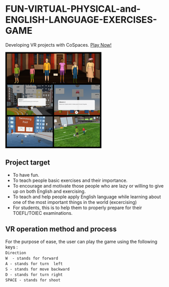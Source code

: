 # FUN-VIRTUAL-PHYSICAL-and-ENGLISH-LANGUAGE-EXERCISES-GAME
Developing VR projects with CoSpaces. [Play Now!](https://edu.delightex.com/DWB-ERE)   

<img src="https://github.com/EmilyChang6/FUN-VIRTUAL-PHYSICAL-and-ENGLISH-LANGUAGE-EXERCISES-GAME/blob/main/Scenes.png" width="300">

## Project target
* To have fun. 
* To teach people basic exercises and their importance. 
* To encourage and motivate those people who are lazy or willing to give up on both English and exercising.
* To teach and help people apply English language while learning about one of the most important things in the world (excercising) 
* For students, this is to help them to properly prepare for their TOEFL/TOIEC examinations.

## VR operation method and process
For the purpose of ease, the user can play the game using the following keys :   
`Direction`     
  `W  - stands for forward`   
  `A - stands for turn  left`    
  `S - stands for move backward`     
  `D - stands for turn right`    
  `SPACE - stands for shoot`


